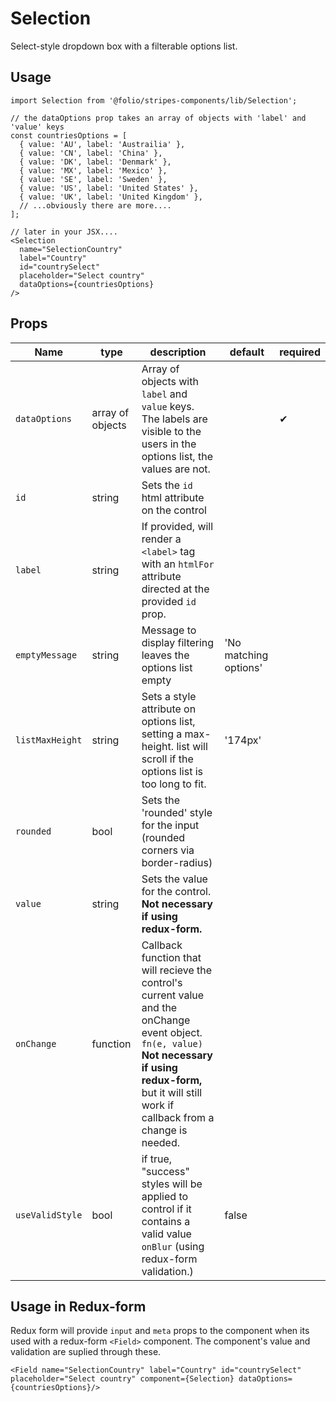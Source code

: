# Selection
Select-style dropdown box with a filterable options list.
## Usage
```
import Selection from '@folio/stripes-components/lib/Selection';
 
// the dataOptions prop takes an array of objects with 'label' and 'value' keys
const countriesOptions = [
  { value: 'AU', label: 'Austrailia' },
  { value: 'CN', label: 'China' },
  { value: 'DK', label: 'Denmark' },
  { value: 'MX', label: 'Mexico' },
  { value: 'SE', label: 'Sweden' },
  { value: 'US', label: 'United States' },
  { value: 'UK', label: 'United Kingdom' },
  // ...obviously there are more....
];

// later in your JSX....
<Selection
  name="SelectionCountry"
  label="Country"
  id="countrySelect"
  placeholder="Select country"
  dataOptions={countriesOptions}
/>
```
## Props
Name | type | description | default | required
--- | --- | --- | --- | ---
`dataOptions` | array of objects | Array of objects with `label` and `value` keys. The labels are visible to the users in the options list, the values are not. | | &#10004;
`id` | string | Sets the `id` html attribute on the control | |
`label` | string | If provided, will render a `<label>` tag with an `htmlFor` attribute directed at the provided `id` prop. | | 
`emptyMessage` | string | Message to display filtering leaves the options list empty | 'No matching options' | 
`listMaxHeight` | string | Sets a style attribute on options list, setting a max-height. list will scroll if the options list is too long to fit. | '174px' | 
`rounded` | bool | Sets the 'rounded' style for the input (rounded corners via border-radius) | | 
`value` | string | Sets the value for the control. **Not necessary if using redux-form.** | | 
`onChange` | function | Callback function that will recieve the control's current value and the onChange event object. `fn(e, value)` **Not necessary if using redux-form,** but it will still work if callback from a change is needed.
`useValidStyle` | bool | if true, "success" styles will be applied to control if it contains a valid value `onBlur` (using redux-form validation.) | false | 
## Usage in Redux-form
Redux form will provide `input` and `meta` props to the component when its used with a redux-form `<Field>` component. The component's value and validation are suplied through these.
```
<Field name="SelectionCountry" label="Country" id="countrySelect" placeholder="Select country" component={Selection} dataOptions={countriesOptions}/>

```
